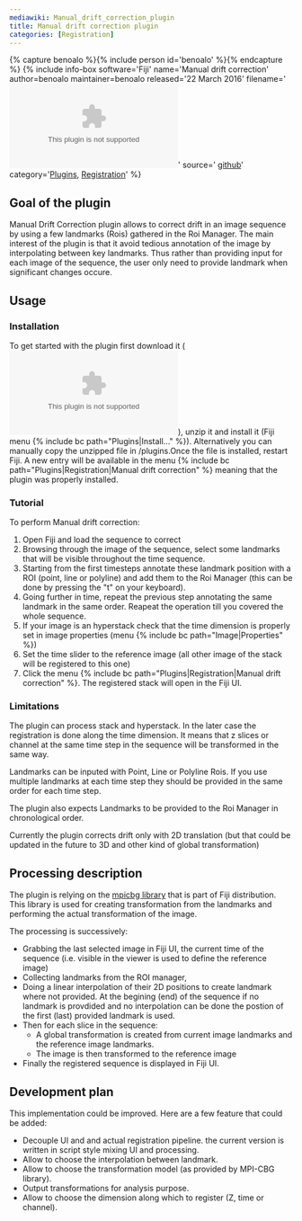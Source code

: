 ```yaml
---
mediawiki: Manual_drift_correction_plugin
title: Manual drift correction plugin
categories: [Registration]
---
```


{% capture benoalo %}{% include person id='benoalo' %}{% endcapture %}
{% include info-box software='Fiji' name='Manual drift correction' author=benoalo maintainer=benoalo released='22 March 2016' filename='![](/media/plugins/manual-drift-correction-1.0.0.jar.zip)' source=' [github](https://github.com/mpicbg-scicomp/Manual_drift_correction)' category='[Plugins](/plugin-index), [Registration](/plugin-index#registration)' %}

## Goal of the plugin

Manual Drift Correction plugin allows to correct drift in an image sequence by using a few landmarks (Rois) gathered in the Roi Manager. The main interest of the plugin is that it avoid tedious annotation of the image by interpolating between key landmarks. Thus rather than providing input for each image of the sequence, the user only need to provide landmark when significant changes occure.

## Usage

### Installation

To get started with the plugin first download it (![](/media/plugins/manual-drift-correction-1.0.0.jar.zip)), unzip it and install it (Fiji menu {% include bc path="Plugins|Install..." %}). Alternatively you can manually copy the unzipped file in <Fiji folder>/plugins.Once the file is installed, restart Fiji. A new entry will be available in the menu {% include bc path="Plugins|Registration|Manual drift correction" %} meaning that the plugin was properly installed.

### Tutorial

To perform Manual drift correction:

1.  Open Fiji and load the sequence to correct
2.  Browsing through the image of the sequence, select some landmarks that will be visible throughout the time sequence.
3.  Starting from the first timesteps annotate these landmark position with a ROI (point, line or polyline) and add them to the Roi Manager (this can be done by pressing the "t" on your keyboard).
4.  Going further in time, repeat the previous step annotating the same landmark in the same order. Reapeat the operation till you covered the whole sequence.
5.  If your image is an hyperstack check that the time dimension is properly set in image properties (menu {% include bc path="Image|Properties" %})
6.  Set the time slider to the reference image (all other image of the stack will be registered to this one)
7.  Click the menu {% include bc path="Plugins|Registration|Manual drift correction" %}. The registered stack will open in the Fiji UI.

### Limitations

The plugin can process stack and hyperstack. In the later case the registration is done along the time dimension. It means that z slices or channel at the same time step in the sequence will be transformed in the same way.

Landmarks can be inputed with Point, Line or Polyline Rois. If you use multiple landmarks at each time step they should be provided in the same order for each time step.

The plugin also expects Landmarks to be provided to the Roi Manager in chronological order.

Currently the plugin corrects drift only with 2D translation (but that could be updated in the future to 3D and other kind of global transformation)

## Processing description

The plugin is relying on the [mpicbg library](http://javadoc.imagej.net/MPI-CBG/) that is part of Fiji distribution. This library is used for creating transformation from the landmarks and performing the actual transformation of the image.

The processing is successively:

-   Grabbing the last selected image in Fiji UI, the current time of the sequence (i.e. visible in the viewer is used to define the reference image)
-   Collecting landmarks from the ROI manager,
-   Doing a linear interpolation of their 2D positions to create landmark where not provided. At the begining (end) of the sequence if no landmark is provdided and no interpolation can be done the postion of the first (last) provided landmark is used.
-   Then for each slice in the sequence:
    -   A global transformation is created from current image landmarks and the reference image landmarks.
    -   The image is then transformed to the reference image
-   Finally the registered sequence is displayed in Fiji UI.

## Development plan

This implementation could be improved. Here are a few feature that could be added:

-   Decouple UI and and actual registration pipeline. the current version is written in script style mixing UI and processing.
-   Allow to choose the interpolation between landmark.
-   Allow to choose the transformation model (as provided by MPI-CBG library).
-   Output transformations for analysis purpose.
-   Allow to choose the dimension along which to register (Z, time or channel).

 
